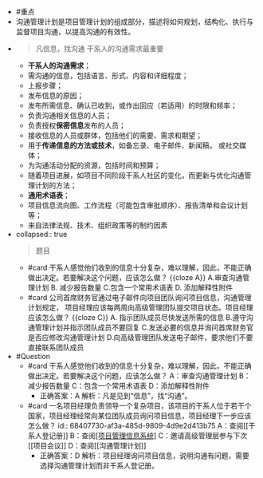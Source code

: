 - #重点
- 沟通管理计划是项目管理计划的组成部分，描述将如何规划，结构化、执行与监督项目沟通，以提高沟通的有效性。
- > 凡信息，找沟通
  干系人的沟通需求最重要
	- **干系人的沟通需求**；
	- 需沟通的信息，包括语言、形式、内容和详细程度；
	- 上报步骤；
	- 发布信息的原因；
	- 发布所需信息、确认已收到，或作出回应（若适用）的时限和频率；
	- 负责沟通相关信息的人员；
	- 负责授权**保密信息**发布的人员；
	- 接收信息的人员或群体，包括他们的需要、需求和期望；
	- 用于**传递信息的方法或技术**，如备忘录、电子邮件、新闻稿， 或社交媒体；
	- 为沟通活动分配的资源，包括时间和预算；
	- 随着项目进展，如项目不同阶段干系人社区的变化，而更新与优化沟通管理计划的方法；
	- **通用术语表**；
	- 项目信息流向图、工作流程（可能包含审批顺序）、报告清单和会议计划等；
	- 来自法律法规、技术、组织政策等的制约因素
- collapsed:: true
  > 题目
	- #card 干系人感觉他们收到的信息十分复杂，难以理解，因此，不能正确做出决定。若要解决这个问题，应该怎么做？ {{cloze A}}
	  A.审查沟通管理计划
	  B. 减少报告数量
	  C.包含一个常用术语表
	  D. 添加解释性附件
	- #card 公司首席财务官通过电子邮件向项目团队询问项目信息，沟通管理计划规定， 项目经理应该每两周向高级管理团队提交项目状态。项目经理应该怎么做？ {{cloze C}}
	  A. 指示团队成员尽快发送所需的信息
	  B.遵守沟通管理计划并指示团队成员不要回复
	  C.发送必要的信息并询问首席财务官是否应修改沟通管理计划 
	  D.向高级管理团队发送电子邮件，要求他们不要直接联系团队成员
- #Question
	- #card 干系人感觉他们收到的信息十分复杂，难以理解，因此，不能正确做出决定。若要解决这个问题，应该怎么做？
	  A：审查沟通管理计划
	  B：减少报告数量
	  C：包含一个常用术语表
	  D：添加解释性附件
		- 正确答案：A
		  解析：凡是见到“信息”，找“沟通”。
	- #card 一名项目经理负责领导一个复杂项目，该项目的干系人位于若干个国家，项目经理经常向某位团队成员询问项目信息，项目经理下一步应该怎么做？
	  id:: 68407730-af3a-485d-9809-4d9e2d413b75
	   A：查阅[[干系人登记册]]
	   B：查阅[[项目管理信息系统]](PMIS)
	   C：邀请高级管理层参与下次[[项目会议]]
	   D：查阅[[沟通管理计划]]
		- 正确答案：D
		  解析：项目经理询问项目信息，说明沟通有问题，需要选择沟通管理计划而非干系人登记册。